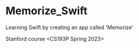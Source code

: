# Memorize_Swift
Learning Swift by creating an app called 'Memorize'

Stanford course <CS193P Spring 2023>

